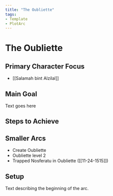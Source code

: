 ```yaml
---
title: "The Oubliette"
tags:
- Template
- PlotArc
---
```


# The Oubliette

## Primary Character Focus
- [[Salamah bint Alzilal]]

## Main Goal
Text goes here

## Steps to Achieve


## Smaller Arcs
 - Create Oubliette
 - Oubliette level 2
 - Trapped Nosferatu in Oubliette ([[11-24-1515]])

## Setup
Text describing the beginning of the arc. 